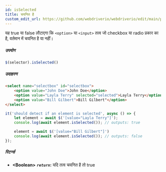 ```yaml
---
id: isSelected
title: चयनित है
custom_edit_url: https://github.com/webdriverio/webdriverio/edit/main/packages/webdriverio/src/commands/element/isSelected.ts
---
```


यह true या false लौटाएगा कि `<option>` या `<input>` तत्व जो checkbox या radio प्रकार का है, वर्तमान में चयनित है या नहीं।

##### उपयोग

```js
$(selector).isSelected()
```

##### उदाहरण

```html title="index.html"
<select name="selectbox" id="selectbox">
    <option value="John Doe">John Doe</option>
    <option value="Layla Terry" selected="selected">Layla Terry</option>
    <option value="Bill Gilbert">Bill Gilbert"</option>
</select>

```

```js title="isSelected.js"
it('should detect if an element is selected', async () => {
    let element = await $('[value="Layla Terry"]');
    console.log(await element.isSelected()); // outputs: true

    element = await $('[value="Bill Gilbert"]')
    console.log(await element.isSelected()); // outputs: false
});
```

##### रिटर्न्स

- **&lt;Boolean&gt;**
            **<code><var>return</var></code>:**  यदि तत्व चयनित है तो true